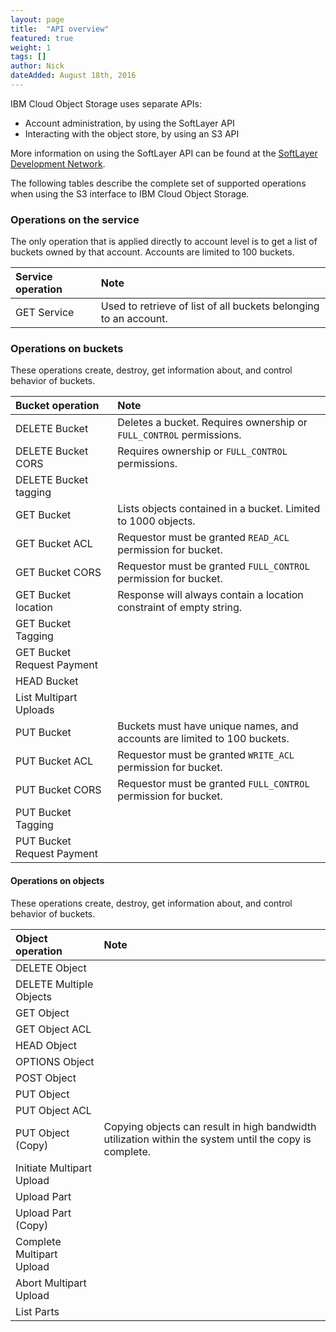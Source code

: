 ```yaml
---
layout: page
title:  "API overview"
featured: true
weight: 1
tags: []
author: Nick
dateAdded: August 18th, 2016
---
```


IBM Cloud Object Storage uses separate APIs:

* Account administration, by using the SoftLayer API
* Interacting with the object store, by using an S3 API

More information on using the SoftLayer API can be found at the [SoftLayer Development Network](http://sldn.softlayer.com/reference/services/SoftLayer_Network_Storage_Hub_Cleversafe_Account).

The following tables describe the complete set of supported operations when using the S3 interface to IBM Cloud Object Storage.

### Operations on the service

The only operation that is applied directly to account level is to get a list of buckets owned by that account. Accounts are limited to 100 buckets.

| Service operation | Note |
|:----|:---|
| GET Service | Used to retrieve of list of all buckets belonging to an account. |

### Operations on buckets

These operations create, destroy, get information about, and control behavior of buckets.

| Bucket operation | Note |
|:----|:---|
| DELETE Bucket | Deletes a bucket.  Requires ownership or ``FULL_CONTROL`` permissions. |
| DELETE Bucket CORS | Requires ownership or ``FULL_CONTROL`` permissions. |
| DELETE Bucket tagging | |
| GET Bucket | Lists objects contained in a bucket.  Limited to 1000 objects. |
| GET Bucket ACL |Requestor must be granted ``READ_ACL`` permission for bucket. |
| GET Bucket CORS |Requestor must be granted ``FULL_CONTROL`` permission for bucket. |
| GET Bucket location | Response will always contain a location constraint of empty string. |
| GET Bucket Tagging | |
| GET Bucket Request Payment |  |
| HEAD Bucket |  |
| List Multipart Uploads |  |
| PUT Bucket | Buckets must have unique names, and accounts are limited to 100 buckets. |
| PUT Bucket ACL | Requestor must be granted ``WRITE_ACL`` permission for bucket. |
| PUT Bucket CORS | Requestor must be granted ``FULL_CONTROL`` permission for bucket. |
| PUT Bucket Tagging | |
| PUT Bucket Request Payment | |

#### Operations on objects

These operations create, destroy, get information about, and control behavior of buckets.

| Object operation | Note |
| :---------------| :------|
| DELETE Object |
| DELETE Multiple Objects  |
| GET Object |
| GET Object ACL |
| HEAD Object |
| OPTIONS Object |
| POST Object |
| PUT Object |
| PUT Object ACL |
| PUT Object (Copy) | Copying objects can result in high bandwidth utilization within the system until the copy is complete. |
| Initiate Multipart Upload |
| Upload Part |
| Upload Part (Copy) |
| Complete Multipart Upload |
| Abort Multipart Upload |
| List Parts |

